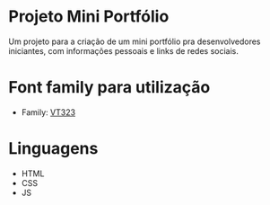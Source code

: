 # Projeto Mini Portfólio

Um projeto para a criação de um mini portfólio pra desenvolvedores iniciantes, com informações pessoais e links de redes sociais.

#

# Font family para utilização

- Family: [VT323](https://fonts.googleapis.com/css2?family=VT323)

# Linguagens

- HTML
- CSS
- JS